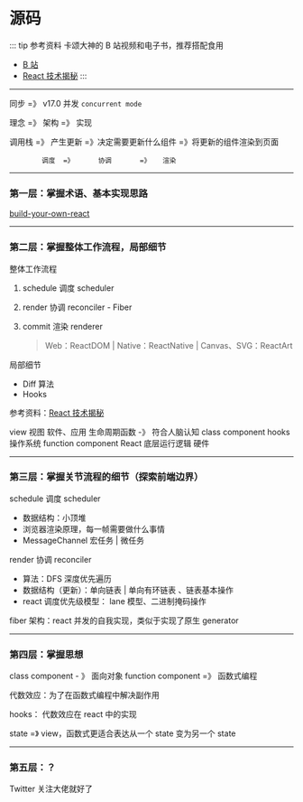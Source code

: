 # 源码



::: tip 参考资料
卡颂大神的 B 站视频和电子书，推荐搭配食用

- [B 站](https://space.bilibili.com/453618117/video)
- [React 技术揭秘](https://react.iamkasong.com/)
:::

---

同步 =》 v17.0 并发 `concurrent mode`

理念 =》 架构 =》 实现

调用栈 =》 产生更新 =》决定需要更新什么组件 =》将更新的组件渲染到页面

            调度  =》      协调       =》   渲染

---

### 第一层：掌握术语、基本实现思路

[build-your-own-react](https://pomb.us/build-your-own-react/)

---

### 第二层：掌握整体工作流程，局部细节

整体工作流程

1. schedule 调度 scheduler

2. render 协调 reconciler - Fiber

3. commit 渲染 renderer
   > Web：ReactDOM | Native：ReactNative | Canvas、SVG：ReactArt

局部细节

- Diff 算法
- Hooks

参考资料：[React 技术揭秘](https://react.iamkasong.com/)

view 视图 软件、应用
生命周期函数 -》 符合人脑认知 class component
hooks 操作系统 function component
React 底层运行逻辑 硬件

---

### 第三层：掌握关节流程的细节（探索前端边界）

schedule 调度 scheduler

- 数据结构：小顶堆
- 浏览器渲染原理，每一帧需要做什么事情
- MessageChannel 宏任务 | 微任务

render 协调 reconciler

- 算法：DFS 深度优先遍历
- 数据结构（更新）：单向链表 | 单向有环链表 、链表基本操作
- react 调度优先级模型： lane 模型、二进制掩码操作

fiber 架构：react 并发的自我实现，类似于实现了原生 generator

---

### 第四层：掌握思想

class component - 》 面向对象
function component =》 函数式编程

代数效应：为了在函数式编程中解决副作用

hooks： 代数效应在 react 中的实现

state =》 view，函数式更适合表达从一个 state 变为另一个 state

---

### 第五层：？

Twitter 关注大佬就好了
